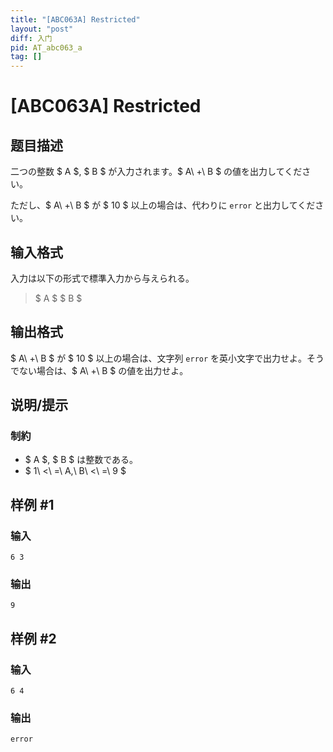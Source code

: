 ```yaml
---
title: "[ABC063A] Restricted"
layout: "post"
diff: 入门
pid: AT_abc063_a
tag: []
---
```


# [ABC063A] Restricted

## 题目描述

[problemUrl]: https://atcoder.jp/contests/abc063/tasks/abc063_a

二つの整数 $ A $, $ B $ が入力されます。$ A\ +\ B $ の値を出力してください。

ただし、$ A\ +\ B $ が $ 10 $ 以上の場合は、代わりに `error` と出力してください。

## 输入格式

入力は以下の形式で標準入力から与えられる。

> $ A $ $ B $

## 输出格式

$ A\ +\ B $ が $ 10 $ 以上の場合は、文字列 `error` を英小文字で出力せよ。そうでない場合は、$ A\ +\ B $ の値を出力せよ。

## 说明/提示

### 制約

- $ A $, $ B $ は整数である。
- $ 1\ <\ =\ A,\ B\ <\ =\ 9 $

## 样例 #1

### 输入

```
6 3
```

### 输出

```
9
```

## 样例 #2

### 输入

```
6 4
```

### 输出

```
error
```

